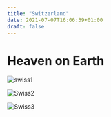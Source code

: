 ```yaml
---
title: "Switzerland"
date: 2021-07-07T16:06:39+01:00
draft: false
---
```

# Heaven on Earth

![swiss1](/swiss1.jpg)

![Swiss2](/Swiss2.jpg)

![Swiss3](/Swiss3.jpg)